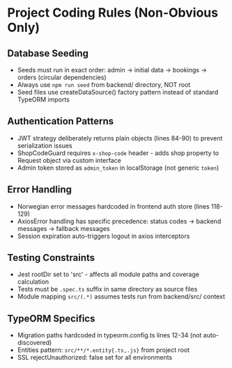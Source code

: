 # Project Coding Rules (Non-Obvious Only)

## Database Seeding
- Seeds must run in exact order: admin → initial data → bookings → orders (circular dependencies)
- Always use `npm run seed` from backend/ directory, NOT root
- Seed files use createDataSource() factory pattern instead of standard TypeORM imports

## Authentication Patterns
- JWT strategy deliberately returns plain objects (lines 84-90) to prevent serialization issues
- ShopCodeGuard requires `x-shop-code` header - adds shop property to Request object via custom interface
- Admin token stored as `admin_token` in localStorage (not generic `token`)

## Error Handling
- Norwegian error messages hardcoded in frontend auth store (lines 118-129)
- AxiosError handling has specific precedence: status codes → backend messages → fallback messages
- Session expiration auto-triggers logout in axios interceptors

## Testing Constraints  
- Jest rootDir set to 'src' - affects all module paths and coverage calculation
- Tests must be `.spec.ts` suffix in same directory as source files
- Module mapping `src/(.*)` assumes tests run from backend/src/ context

## TypeORM Specifics
- Migration paths hardcoded in typeorm.config.ts lines 12-34 (not auto-discovered)
- Entities pattern: `src/**/*.entity{.ts,.js}` from project root
- SSL rejectUnauthorized: false set for all environments